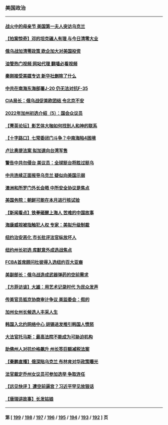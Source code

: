 ### 美国政治
---
#### [战火中的母亲节 美国第一夫人突访乌克兰](../../pages/ncid1078159/n13730400.md?05090045) 
#### [【拍案惊奇】邓的坦克碾人有理 与今日清零大业](../../pages/ncid1078159/n13729574.md?05090045) 
#### [俄乌战加清零政策 欧企加大对美国投资](../../pages/ncid1078159/n13730219.md?05090045) 
#### [油管热门视频 网站代理 翻墙必看视频](http://209.222.30.114:81/youtube.html?05090045)
#### [秦刚接受美媒专访 新华社删除了什么](../../pages/ncid1078159/n13729851.md?05090045) 
#### [中共在南海东海部署J-20 仍无法对抗F-35](../../pages/ncid1078159/n13723021.md?05090045) 
#### [CIA局长：俄乌战促美欧团结 令北京不安](../../pages/ncid1078159/n13729735.md?05090045) 
#### [2022年加州初选介绍（5）：国会众议员](../../pages/ncid1078159/n13729885.md?05090045) 
#### [【菁英论坛】影艺体大咖如何找到人和神的联系](../../pages/ncid1078159/n13729847.md?05090045) 
#### [【十字路口】七常委闭门斗争？中南海陷4困境](../../pages/ncid1078159/n13729513.md?05090045) 
#### [卢比奥提法案 拟加速向台湾军售](../../pages/ncid1078159/n13729742.md?05090045) 
#### [警告中共勿侵台 美议员：全球挺台将胜过挺乌](../../pages/ncid1078159/n13729571.md?05090045) 
#### [中共连续正面报导乌克兰 疑似向美国示弱](../../pages/ncid1078159/n13729701.md?05090045) 
#### [澳洲和所罗门外长会晤 中所安全协议是焦点](../../pages/ncid1078159/n13729569.md?05090045) 
#### [美国务院：朝鲜可能在本月进行核试验](../../pages/ncid1078159/n13729373.md?05090045) 
#### [【新闻看点】铁拳砸醒上海人 苦难的中国故事](../../pages/ncid1078159/n13729051.md?05090045) 
#### [海康威视被指触犯人权 专家：美拟升级制裁](../../pages/ncid1078159/n13729009.md?05090045) 
#### [纽约治安恶化 市长批评法官纵放坏人](../../pages/ncid1078159/n13729227.md?05090045) 
#### [纽约州长初选 库默意外成选战焦点](../../pages/ncid1078159/n13729239.md?05090045) 
#### [FCBA首席顾问杜彼得入选纽约百大亚裔](../../pages/ncid1078159/n13729241.md?05090045) 
#### [美副部长：俄乌战造成武器弹药的空前需求](../../pages/ncid1078159/n13729217.md?05090045) 
#### [【方菲访谈】大雄：用艺术记录时代 为民众发声](../../pages/ncid1078159/n13728995.md?05090045) 
#### [传美官员抵京协商审计争议 美监委会：假的](../../pages/ncid1078159/n13729146.md?05090045) 
#### [加州女州长候选人丰采人生](../../pages/ncid1078159/n13729145.md?05090045) 
#### [韩国入北约网络中心 胡锡进发推引韩国人愤怒](../../pages/ncid1078159/n13728936.md?05090045) 
#### [大法官托马斯：最高法院不能成为可胁迫机构](../../pages/ncid1078159/n13729027.md?05090045) 
#### [助佛州人对抗价格飙升 州长签巨额减税法案](../../pages/ncid1078159/n13728979.md?05090045) 
#### [【秦鹏直播】俄深陷乌克兰 布林肯对华政策曝光](../../pages/ncid1078159/n13729024.md?05090045) 
#### [法官裁定乔州女议员可参加选举 争取连任](../../pages/ncid1078159/n13729028.md?05090045) 
#### [【远见快评 】遭空前逼宫？习近平罕见放狠话](../../pages/ncid1078159/n13729030.md?05090045) 
#### [【唐瑞讲故事】长发姑娘](../../pages/ncid1078159/n13729015.md?05090045) 

---
#### 第 [ [199](./199.md?05090045) / [198](./198.md?05090045) / [197](./197.md?05090045) / [196](./196.md?05090045) / [195](./195.md?05090045) / [194](./194.md?05090045) / [193](./193.md?05090045) / [192](./192.md?05090045) ] 页

